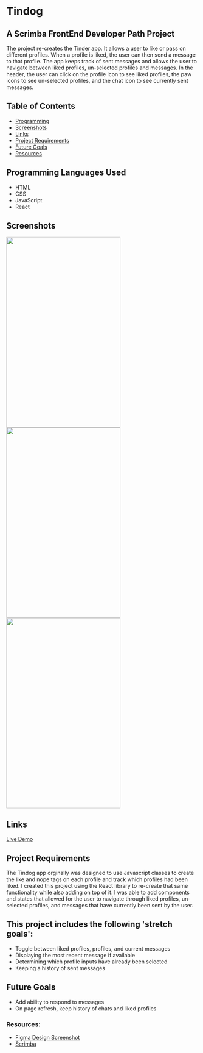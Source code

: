 # Tindog
## A Scrimba FrontEnd Developer Path Project

The project re-creates the Tinder app. It allows a user to like or pass on different profiles.
When a profile is liked, the user can then send a message to that profile. The app keeps track
of sent messages and allows the user to navigate between liked profiles, un-selected profiles
and messages. In the header, the user can click on the profile icon to see liked profiles, the
paw icons to see un-selected profiles, and the chat icon to see currently sent messages.

## Table of Contents
- [Programming](#programming-languages-used)
- [Screenshots](#screenshots)
- [Links](#links)
- [Project Requirements](#project-requirements)
- [Future Goals](#future-goals)
- [Resources](#resources)

## Programming Languages Used
  - HTML
  - CSS
  - JavaScript
  - React

## Screenshots
<img src="https://github.com/KeithPetr/Tindog-React/assets/91621041/ce69732c-8dff-47a0-9945-3290e0aa9997" height="500" width="300" />
<img src="https://github.com/KeithPetr/Tindog-React/assets/91621041/50093e62-25db-409f-89d0-098b15b205d7" height="500" width="300" />
<img src="https://github.com/KeithPetr/Tindog-React/assets/91621041/28c117cd-53ce-4cbd-9962-4bb5c98eb05b" height="500" width="300" />

## Links
 [Live Demo](https://tindog-react-site.netlify.app/)

## Project Requirements
The Tindog app orginally was designed to use Javascript classes to create the like and nope
tags on each profile and track which profiles had been liked. I created this project using
the React library to re-create that same functionality while also adding on top of it. I was 
able to add components and states that allowed for the user to navigate through liked profiles, 
un-selected profiles, and messages that have currently been sent by the user.

## This project includes the following 'stretch goals':
  - Toggle between liked profiles, profiles, and current messages
  - Displaying the most recent message if available
  - Determining which profile inputs have already been selected
  - Keeping a history of sent messages

## Future Goals
  - Add ability to respond to messages
  - On page refresh, keep history of chats and liked profiles

### Resources:
  - [Figma Design Screenshot](https://www.figma.com/file/LdlksbT0QYLpRlHrOlKDuc/Tinder-for-Dogs?type=design&node-id=0-1&mode=design)
  - [Scrimba](https://scrimba.com/)
